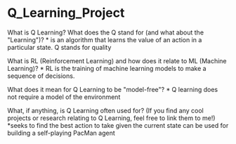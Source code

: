# Q_Learning_Project

  What is Q Learning? What does the Q stand for (and what about the "Learning")?
      * is an algorithm that learns the value of an action in a particular state. Q stands for quality

  What is RL (Reinforcement Learning) and how does it relate to ML (Machine Learning)?
      * RL is the training of machine learning models to make a sequence of decisions.

  What does it mean for Q Learning to be "model-free"?
      * Q learning does not require a model of the environment

  What, if anything, is Q Learning often used for? (If you find any cool projects or research relating to Q Learning, feel free to link them to me!)
      *seeks to find the best action to take given the current state 
      can be used for building a self-playing PacMan agent
